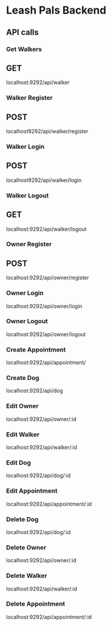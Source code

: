 # Leash Pals Backend

## API calls

### Get Walkers
## GET
localhost:9292/api/walker
### Walker Register
## POST
localhost9292/api/walker/register
### Walker Login
## POST
localhost9292/api/walker/login
### Walker Logout
## GET
localhost:9292/api/walker/logout
### Owner Register
## POST
localhost:9292/api/owner/register
### Owner Login
localhost:9292/api/owner/login
### Owner Logout
localhost:9292/api/owner/logout
### Create Appointment
localhost:9292/api/appointment/
### Create Dog
localhost:9292/api/dog
### Edit Owner
localhost:9292/api/owner/:id
### Edit Walker
localhost:9292/api/walker/:id
### Edit Dog
localhost:9292/api/dog/:id
### Edit Appointment
localhost:9292/api/appointment/:id
### Delete Dog
localhost:9292/api/dog/:id
### Delete Owner
localhost:9292/api/owner/:id
### Delete Walker
localhost:9292/api/walker/:id
### Delete Appointment
localhost:9292/api/appointment/:id

